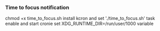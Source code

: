 ### Time to focus notification
chmod +x time_to_focus.sh
install kcron and set './time_to_focus.sh' task
enable and start cronie
set XDG_RUNTIME_DIR=/run/user/1000 variable

